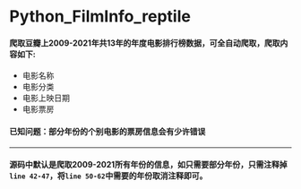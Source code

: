 # Python_FilmInfo_reptile
#### 爬取豆瓣上2009-2021年共13年的年度电影排行榜数据，可全自动爬取，爬取内容如下:

- 电影名称
- 电影分类
- 电影上映日期
- 电影票房

#### 已知问题：部分年份的个别电影的票房信息会有少许错误

---

#### 源码中默认是爬取2009-2021所有年份的信息，如只需要部分年份，只需注释掉 `line 42-47`，将`line 50-62`中需要的年份取消注释即可。
